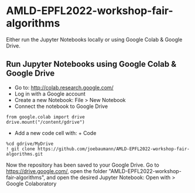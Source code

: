# AMLD-EPFL2022-workshop-fair-algorithms

Either run the Jupyter Notebooks locally or using Google Colab & Google Drive. 

## Run Jupyter Notebooks using Google Colab & Google Drive

- Go to: http://colab.research.google.com/
- Log in with a Google account
- Create a new Notebook: File > New Notebook
- Connect the notebook to Google Drive
```
from google.colab import drive
drive.mount("/content/gdrive")
```
- Add a new code cell with: + Code
```
%cd gdrive/MyDrive
! git clone https://github.com/joebaumann/AMLD-EPFL2022-workshop-fair-algorithms.git
```

Now the repository has been saved to your Google Drive. Go to https://drive.google.com/, open the folder "AMLD-EPFL2022-workshop-fair-algorithms", and open the desired Jupyter Notebook: Open with > Google Colaboratory
